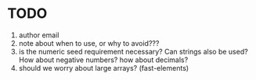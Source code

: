 TODO
====

1. author email
2. note about when to use, or why to avoid???
3. is the numeric seed requirement necessary? Can strings also be used? How about negative numbers? how about decimals?
4. should we worry about large arrays? (fast-elements)

